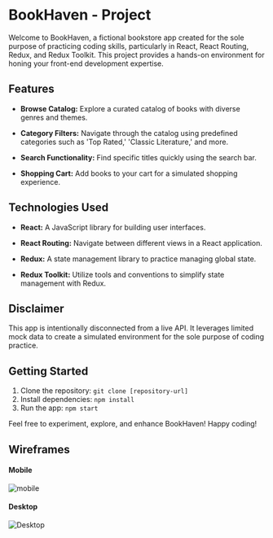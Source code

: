 # BookHaven - Project

Welcome to BookHaven, a fictional bookstore app created for the sole purpose of practicing coding skills, particularly in React, React Routing, Redux, and Redux Toolkit. This project provides a hands-on environment for honing your front-end development expertise.

## Features

- **Browse Catalog:** Explore a curated catalog of books with diverse genres and themes.
- **Category Filters:** Navigate through the catalog using predefined categories such as 'Top Rated,' 'Classic Literature,' and more.

- **Search Functionality:** Find specific titles quickly using the search bar.

- **Shopping Cart:** Add books to your cart for a simulated shopping experience.

## Technologies Used

- **React:** A JavaScript library for building user interfaces.
- **React Routing:** Navigate between different views in a React application.

- **Redux:** A state management library to practice managing global state.

- **Redux Toolkit:** Utilize tools and conventions to simplify state management with Redux.

## Disclaimer

This app is intentionally disconnected from a live API. It leverages limited mock data to create a simulated environment for the sole purpose of coding practice.

## Getting Started

1. Clone the repository: `git clone [repository-url]`
2. Install dependencies: `npm install`
3. Run the app: `npm start`

Feel free to experiment, explore, and enhance BookHaven! Happy coding!

## Wireframes

#### Mobile 

![mobile](https://github.com/Hekimianz/bookhaven/assets/97762477/3dd98ab1-57fc-4752-9997-ff6a06f525b1)

#### Desktop
![Desktop](https://github.com/Hekimianz/bookhaven/assets/97762477/8c31d853-1aa6-422a-9cf3-627b1fab6853)

